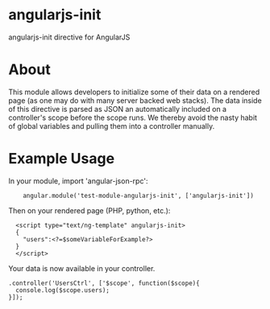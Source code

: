 angularjs-init
==============

angularjs-init directive for AngularJS

About
======
This module allows developers to initialize some of their data on a rendered page (as one may do with many server backed web stacks). The data inside of this directive is parsed as JSON an automatically included on a controller's scope before the scope runs. We thereby avoid the nasty habit of global variables and pulling them into a controller manually. 


Example Usage
================

In your module, import 'angular-json-rpc':
        
        angular.module('test-module-angularjs-init', ['angularjs-init'])

Then on your rendered page (PHP, python, etc.):

      <script type="text/ng-template" angularjs-init>
      {
      	"users":<?=$someVariableForExample?>
      }
      </script>
      
Your data is now available in your controller. 

    .controller('UsersCtrl', ['$scope', function($scope){
      console.log($scope.users);
    }]);
